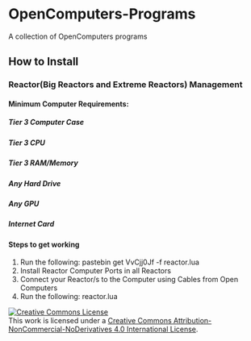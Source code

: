 # OpenComputers-Programs
A collection of OpenComputers programs

## How to Install

### Reactor(Big Reactors and Extreme Reactors) Management
#### Minimum Computer Requirements:
##### Tier 3 Computer Case
##### Tier 3 CPU
##### Tier 3 RAM/Memory
##### Any Hard Drive
##### Any GPU
##### Internet Card

#### Steps to get working
1. Run the following: pastebin get VvCjj0Jf -f reactor.lua
2. Install Reactor Computer Ports in all Reactors
3. Connect your Reactor/s to the Computer using Cables from Open Computers
4. Run the following: reactor.lua

<a rel="license" href="http://creativecommons.org/licenses/by-nc-nd/4.0/"><img alt="Creative Commons License" style="border-width:0" src="https://i.creativecommons.org/l/by-nc-nd/4.0/88x31.png" /></a><br />This work is licensed under a <a rel="license" href="http://creativecommons.org/licenses/by-nc-nd/4.0/">Creative Commons Attribution-NonCommercial-NoDerivatives 4.0 International License</a>.
